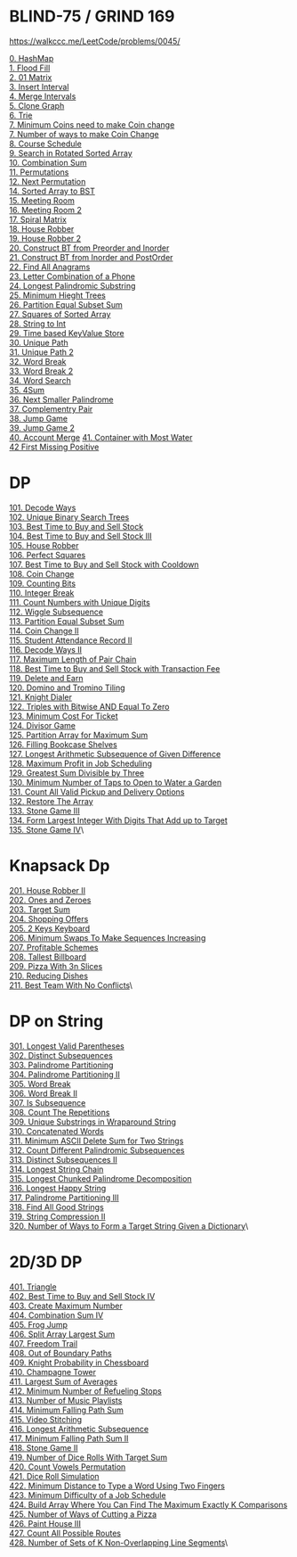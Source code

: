 # BLIND-75 / GRIND 169

https://walkccc.me/LeetCode/problems/0045/


[0. HashMap ](./leetcode/0.%20HashMap.md) \
[1. Flood Fill](./leetcode/1.%20Floot%20Fill.md) \
[2. 01 Matrix](./leetcode/2.%20Matrix%2001.md) \
[3. Insert Interval](./leetcode/3.%20Insert%20Interval.md) \
[4. Merge Intervals](./leetcode/4%20Merge%20Intervals.md) \
[5. Clone Graph](./leetcode/5.%20Clone%20Graph.md) \
[6. Trie](./leetcode/6.%20Implement%20Trie.md) \
[7. Minimum Coins need to make Coin change](./leetcode/7.%20Coin%20Change.md) \
[7. Number of ways to make Coin Change](./leetcode/7.%20Coin%20Change.md) \
[8. Course Schedule](./leetcode/8%20Course%20Schedule.md) \
[9. Search in Rotated Sorted Array](./leetcode/9.%20Search%20in%20Rotated%20Sorted%20Array.md) \
[10. Combination Sum](./leetcode/10.%20Combination%20Sum.md) \
[11. Permutations](./leetcode/11%20%20Permutations.md) \
[12. Next Permutation](./leetcode/12%20Next%20Permutation.md) \
[14. Sorted Array to BST ](./leetcode/14.%20Sorted%20Array%20to%20BST.md) \
[15. Meeting Room](./leetcode/15%20Meetin%20gRoom.md) \
[16. Meeting Room 2](./leetcode/16%20MeetingRoom_2.md) \
[17. Spiral Matrix](./leetcode/17%20Spiral%20Matrix.md) \
[18. House Robber](./leetcode/18%20House%20Robber.md) \
[19. House Robber 2](./leetcode/19%20House%20Robber%202.md) \
[20. Construct BT from Preorder and Inorder](./leetcode/20%20Construct%20BTfrom%20Preorder%20and%20Inorder.md) \
[21. Construct BT from Inorder and PostOrder](./leetcode/21%20Construct%20a%20BT%20from%20Inorder%20and%20PostOrder.md) \
[22. Find All Anagrams](./leetcode/22%20Find%20All%20Anagrams%20in%20a%20String.md) \
[23. Letter Combination of a Phone ](./leetcode/23%20Letter%20Combinations%20of%20a%20Phone%20Number.md) \
[24. Longest Palindromic Substring](./leetcode/24%20Longest%20Palindromic%20Substring.md) \
[25. Minimum Hieght Trees](./leetcode/25%20Minimum%20Height%20Trees.md) \
[26. Partition Equal Subset Sum](./leetcode/26%20Partition%20Equal%20Subset%20Sum.md) \
[27. Squares of Sorted Array](./leetcode/27%20Squares%20of%20Sorted%20Array.md) \
[28. String to Int](./leetcode/28%20String%20to%20Integer.md) \
[29. Time based KeyValue Store](./leetcode/30%20Time%20Based%20KeyValue%20Store.md) \
[30. Unique Path](./leetcode/31%20Unique%20Paths.md) \
[31. Unique Path 2](./leetcode/31%20UniqePath%202.md) \
[32. Word Break](./leetcode/32%20Word%20Break.md) \
[33. Word Break 2](./leetcode/33%20Word%20Break%202.md) \
[34. Word Search](./leetcode/34%20Word%20Search.md) \
[35. 4Sum ](./leetcode/35%204Sum.md) \
[36. Next Smaller Palindrome](./leetcode/36%20Next%20smaller%20palindrome.md) \
[37. Complementry Pair](./leetcode/37%20Complementry%20Pair.md) \
[38. Jump Game](./leetcode/38%20Jump%20Game.md) \
[39. Jump Game 2](./leetcode/39%20Jump%20Game%202.md) \
[40. Account Merge](./leetcode/AccountsMerge.d)
[41. Container with Most Water](./leetcode/41%20Container%20With%20Most%20Water.md) \
[42 First Missing Positive](./leetcode/42%20First%20Missing%20Positive.md)



# DP
[101. Decode Ways](./leetcode) \
[102. Unique Binary Search Trees](./leetcode) \
[103. Best Time to Buy and Sell Stock](./leetcode) \
[104. Best Time to Buy and Sell Stock III](./leetcode)\
[105. House Robber](./leetcode)\
[106. Perfect Squares](./leetcode)\
[107. Best Time to Buy and Sell Stock with Cooldown](./leetcode)\
[108. Coin Change](./leetcode)\
[109. Counting Bits](./leetcode)\
[110. Integer Break](./leetcode)\
[111. Count Numbers with Unique Digits](./leetcode)\
[112. Wiggle Subsequence](./leetcode)\
[113. Partition Equal Subset Sum](./leetcode)\
[114. Coin Change II](./leetcode)\
[115. Student Attendance Record II](./leetcode)\
[116. Decode Ways II](./leetcode)\
[117. Maximum Length of Pair Chain](./leetcode)\
[118. Best Time to Buy and Sell Stock with Transaction Fee](./leetcode)\
[119. Delete and Earn](./leetcode)\
[120. Domino and Tromino Tiling](./leetcode)\
[121. Knight Dialer](./leetcode)\
[122. Triples with Bitwise AND Equal To Zero](./leetcode)\
[123. Minimum Cost For Ticket](./leetcode)\
[124. Divisor Game](./leetcode)\
[125. Partition Array for Maximum Sum](./leetcode)\
[126. Filling Bookcase Shelves](./leetcode)\
[127. Longest Arithmetic Subsequence of Given Difference](./leetcode)\
[128. Maximum Profit in Job Scheduling](./leetcode)\
[129. Greatest Sum Divisible by Three](./leetcode)\
[130. Minimum Number of Taps to Open to Water a Garden](./leetcode)\
[131. Count All Valid Pickup and Delivery Options](./leetcode)\
[132. Restore The Array](./leetcode)\
[133. Stone Game III](./leetcode)\
[134. Form Largest Integer With Digits That Add up to Target](./leetcode)\
[135. Stone Game IV](./leetcode)\



# Knapsack Dp
[201. House Robber II ](./leetcode) \
[202. Ones and Zeroes](./leetcode)\
[203. Target Sum](./leetcode)\
[204. Shopping Offers](./leetcode)\
[205. 2 Keys Keyboard](./leetcode)\
[206. Minimum Swaps To Make Sequences Increasing](./leetcode)\
[207. Profitable Schemes](./leetcode)\
[208. Tallest Billboard](./leetcode)\
[209. Pizza With 3n Slices](./leetcode)\
[210. Reducing Dishes](./leetcode)\
[211. Best Team With No Conflicts](./leetcode)\


# DP on String

[301. Longest Valid Parentheses](./leetcode) \
[302. Distinct Subsequences](./leetcode)\
[303. Palindrome Partitioning](./leetcode)\
[304. Palindrome Partitioning II](./leetcode)\
[305. Word Break](./leetcode)\
[306. Word Break II](./leetcode)\
[307. Is Subsequence](./leetcode)\
[308. Count The Repetitions](./leetcode)\
[309. Unique Substrings in Wraparound String](./leetcode)\
[310. Concatenated Words](./leetcode)\
[311. Minimum ASCII Delete Sum for Two Strings](./leetcode)\
[312. Count Different Palindromic Subsequences](./leetcode)\
[313. Distinct Subsequences II](./leetcode)\
[314. Longest String Chain](./leetcode)\
[315. Longest Chunked Palindrome Decomposition](./leetcode)\
[316. Longest Happy String](./leetcode)\
[317. Palindrome Partitioning III](./leetcode)\
[318. Find All Good Strings](./leetcode)\
[319. String Compression II](./leetcode)\
[320. Number of Ways to Form a Target String Given a Dictionary](./leetcode)\


# 2D/3D DP

[401. Triangle](./leetcode) \
[402. Best Time to Buy and Sell Stock IV](./leetcode)\
[403. Create Maximum Number](./leetcode)\
[404. Combination Sum IV](./leetcode)\
[405. Frog Jump](./leetcode)\
[406. Split Array Largest Sum](./leetcode)\
[407. Freedom Trail](./leetcode)\
[408. Out of Boundary Paths](./leetcode)\
[409. Knight Probability in Chessboard](./leetcode)\
[410. Champagne Tower](./leetcode)\
[411. Largest Sum of Averages](./leetcode)\
[412. Minimum Number of Refueling Stops](./leetcode)\
[413. Number of Music Playlists](./leetcode)\
[414. Minimum Falling Path Sum](./leetcode)\
[415. Video Stitching](./leetcode)\
[416. Longest Arithmetic Subsequence](./leetcode)\
[417. Minimum Falling Path Sum II](./leetcode)\
[418. Stone Game II](./leetcode)\
[419. Number of Dice Rolls With Target Sum](./leetcode)\
[420. Count Vowels Permutation](./leetcode)\
[421. Dice Roll Simulation](./leetcode)\
[422. Minimum Distance to Type a Word Using Two Fingers](./leetcode)\
[423. Minimum Difficulty of a Job Schedule](./leetcode)\
[424. Build Array Where You Can Find The Maximum Exactly K Comparisons](./leetcode)\
[425. Number of Ways of Cutting a Pizza](./leetcode)\
[426. Paint House III](./leetcode)\
[427. Count All Possible Routes](./leetcode)\
[428. Number of Sets of K Non-Overlapping Line Segments](./leetcode)\

